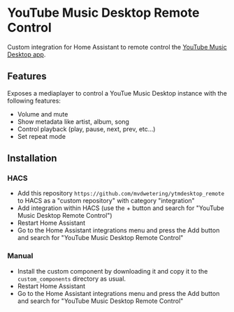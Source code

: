 # YouTube Music Desktop Remote Control

Custom integration for Home Assistant to remote control the [YouTube Music Desktop app](https://ytmdesktop.app/).

## Features

Exposes a mediaplayer to control a YouTue Music Desktop instance with the following features:

* Volume and mute
* Show metadata like artist, album, song
* Control playback (play, pause, next, prev, etc...)
* Set repeat mode

## Installation

### HACS

* Add this repository `https://github.com/mvdwetering/ytmdesktop_remote` to HACS as a "custom repository" with category "integration"
* Add integration within HACS (use the + button and search for "YouTube Music Desktop Remote Control")
* Restart Home Assistant
* Go to the Home Assistant integrations menu and press the Add button and search for "YouTube Music Desktop Remote Control"

### Manual

* Install the custom component by downloading it and copy it to the `custom_components` directory as usual.
* Restart Home Assistant
* Go to the Home Assistant integrations menu and press the Add button and search for "YouTube Music Desktop Remote Control"
